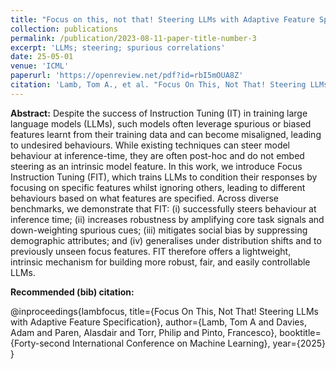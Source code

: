 ```yaml
---
title: "Focus on this, not that! Steering LLMs with Adaptive Feature Specification"
collection: publications
permalink: /publication/2023-08-11-paper-title-number-3
excerpt: 'LLMs; steering; spurious correlations'
date: 25-05-01
venue: 'ICML'
paperurl: 'https://openreview.net/pdf?id=rbI5mOUA8Z'
citation: 'Lamb, Tom A., et al. "Focus On This, Not That! Steering LLMs with Adaptive Feature Specification." Forty-second International Conference on Machine Learning.'
---
```

**Abstract:** Despite the success of Instruction Tuning (IT) in training large language models (LLMs), such models often leverage spurious or biased features learnt from their training data and can become misaligned, leading to undesired behaviours. While existing techniques can steer model behaviour at inference-time, they are often post-hoc and do not embed steering as an intrinsic model feature. In this work, we introduce Focus Instruction Tuning (FIT), which trains LLMs to condition their responses by focusing on specific features whilst ignoring others, leading to different behaviours based on what features are specified. Across diverse benchmarks, we demonstrate that FIT: (i) successfully steers behaviour at inference time; (ii) increases robustness by amplifying core task signals and down-weighting spurious cues; (iii) mitigates social bias by suppressing demographic attributes; and (iv) generalises under distribution shifts and to previously unseen focus features. FIT therefore offers a lightweight, intrinsic mechanism for building more robust, fair, and easily controllable LLMs.

**Recommended (bib) citation:**

@inproceedings{lambfocus,
  title={Focus On This, Not That! Steering LLMs with Adaptive Feature Specification},
  author={Lamb, Tom A and Davies, Adam and Paren, Alasdair and Torr, Philip and Pinto, Francesco},
  booktitle={Forty-second International Conference on Machine Learning},
  year={2025}
}